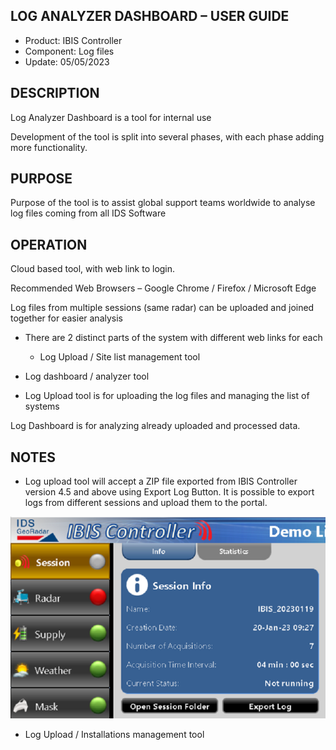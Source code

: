 ## LOG ANALYZER DASHBOARD – USER GUIDE 

 - Product: IBIS Controller 
 - Component: Log files 
 - Update: 05/05/2023 

## DESCRIPTION 

Log Analyzer Dashboard is a tool for internal use 

Development of the tool is split into several phases, with each phase adding more functionality.  

## PURPOSE 

Purpose of the tool is to assist global support teams worldwide to analyse log files coming from all IDS Software 

## OPERATION 

Cloud based tool, with web link to login.  

Recommended Web Browsers – Google Chrome / Firefox / Microsoft Edge  

Log files from multiple sessions (same radar) can be uploaded and joined together for easier analysis 

* There are 2 distinct parts of the system with different web links for each 

  - Log Upload / Site list management tool 

 - Log dashboard / analyzer tool 

* Log Upload tool is for uploading the log files and managing the list of systems 

Log Dashboard is for analyzing already uploaded and processed data. 

## NOTES 

* Log upload tool will accept a ZIP file exported from IBIS Controller version 4.5 and above using Export Log Button. It is possible to export logs from different sessions and upload them to the portal. 

![Start](/assets/start.png)

* Log Upload / Installations management tool 
